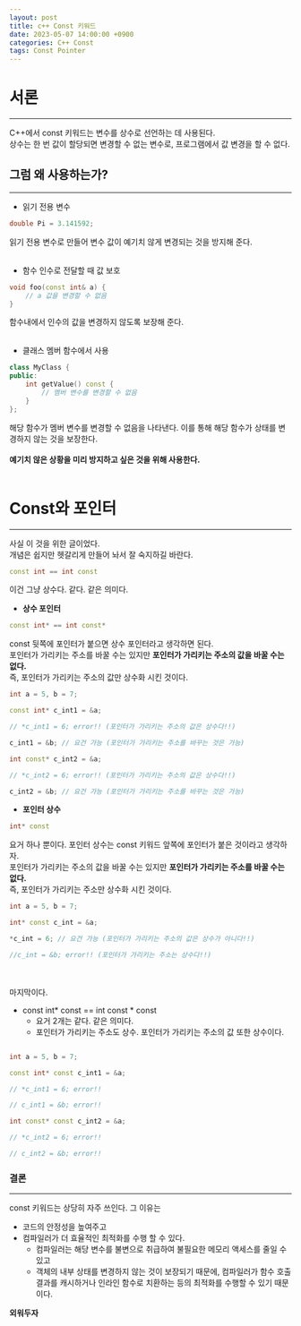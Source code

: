 ```yaml
---
layout: post
title: c++ Const 키워드
date: 2023-05-07 14:00:00 +0900
categories: C++ Const
tags: Const Pointer
---
```


# 서론
--------
C++에서 const 키워드는 변수를 상수로 선언하는 데 사용된다. <br/>상수는 한 번 값이 할당되면 변경할 수 없는 변수로, 프로그램에서 값 변경을 할 수 없다.

## 그럼 왜 사용하는가?
-----------
- 읽기 전용 변수

```cpp
double Pi = 3.141592;
```
읽기 전용 변수로 만들어 변수 값이 예기치 않게 변경되는 것을 방지해 준다.
<br/><br/>

- 함수 인수로 전달할 때 값 보호

```cpp
void foo(const int& a) {
    // a 값을 변경할 수 없음
}
```
함수내에서 인수의 값을 변경하지 않도록 보장해 준다.<br/><br/>

- 클래스 멤버 함수에서 사용

```cpp
class MyClass {
public:
    int getValue() const {
        // 멤버 변수를 변경할 수 없음
    }
};
```
해당 함수가 멤버 변수를 변경할 수 없음을 나타낸다. 이를 통해 해당 함수가 상태를 변경하지 않는 것을 보장한다.
<br/><br/>
**예기치 않은 상황을 미리 방지하고 싶은 것을 위해 사용한다.**<br/><br/>

# Const와 포인터
------------
사실 이 것을 위한 글이었다.<br/>
개념은 쉽지만 헷갈리게 만들어 놔서 잘 숙지하길 바란다.<br/>

```cpp
const int == int const
```
이건 그냥 상수다. 같다. 같은 의미다.

- **상수 포인터**

```cpp
const int* == int const*
```
const 뒷쪽에 포인터가 붙으면 상수 포인터라고 생각하면 된다. <br/>
포인터가 가리키는 주소를 바꿀 수는 있지만 **포인터가 가리키는 주소의 값을 바꿀 수는 없다.** <br/> 즉, 포인터가 가리키는 주소의 값만 상수화 시킨 것이다.
```cpp
int a = 5, b = 7;

const int* c_int1 = &a;

// *c_int1 = 6; error!! (포인터가 가리키는 주소의 값은 상수다!!)

c_int1 = &b; // 요건 가능 (포인터가 가리키는 주소를 바꾸는 것은 가능)

int const* c_int2 = &a;

// *c_int2 = 6; error!! (포인터가 가리키는 주소의 값은 상수다!!)

c_int2 = &b; // 요건 가능 (포인터가 가리키는 주소를 바꾸는 것은 가능)
```

- **포인터 상수**

```cpp
int* const
```
요거 하나 뿐이다. 포인터 상수는 const 키워드 앞쪽에 포인터가 붙은 것이라고 생각하자.<br/> 포인터가 가리키는 주소의 값을 바꿀 수는 있지만 **포인터가 가리키는 주소를 바꿀 수는 없다.** <br/> 즉, 포인터가 가리키는 주소만 상수화 시킨 것이다.
```cpp
int a = 5, b = 7;

int* const c_int = &a;

*c_int = 6; // 요건 가능 (포인터가 가리키는 주소의 값은 상수가 아니다!!)

//c_int = &b; error!! (포인터가 가리키는 주소는 상수다!!)
```
<br/><br/>
마지막이다.
- const int* const == int const * const
  - 요거 2개는 같다. 같은 의미다.
  - 포인터가 가리키는 주소도 상수. 포인터가 가리키는 주소의 값 또한 상수이다.

```cpp

int a = 5, b = 7;

const int* const c_int1 = &a;

// *c_int1 = 6; error!!

// c_int1 = &b; error!!

int const* const c_int2 = &a;

// *c_int2 = 6; error!!

// c_int2 = &b; error!!
```

### 결론
--------------
const 키워드는 상당히 자주 쓰인다. 그 이유는
- 코드의 안정성을 높여주고
- 컴파일러가 더 효율적인 최적화를 수행 할 수 있다.
  - 컴파일러는 해당 변수를 불변으로 취급하여 불필요한 메모리 액세스를 줄일 수 있고
  - 객체의 내부 상태를 변경하지 않는 것이 보장되기 때문에, 컴파일러가 함수 호출 결과를 캐시하거나 인라인 함수로 치환하는 등의 최적화를 수행할 수 있기 때문이다.

**외워두자**